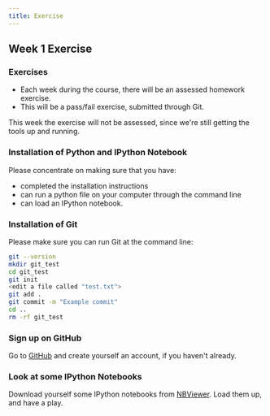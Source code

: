 ```yaml
---
title: Exercise
---
```


## Week 1 Exercise

### Exercises

- Each week during the course, there will be an assessed homework exercise.
- This will be a pass/fail exercise, submitted through Git.

This week the exercise will not be assessed, since we're still getting the tools up and running.

### Installation of Python and IPython Notebook

Please concentrate on making sure that you have:

- completed the installation instructions
- can run a python file on your computer through the command line
- can load an IPython notebook.

### Installation of Git

Please make sure you can run Git at the command line:

``` bash
git --version
mkdir git_test
cd git_test
git init
<edit a file called "test.txt">
git add .
git commit -m "Example commit"
cd ..
rm -rf git_test
```

### Sign up on GitHub

Go to [GitHub](http://github.com) and create yourself an account, if you haven't already.

### Look at some IPython Notebooks

Download yourself some IPython notebooks from [NBViewer](http://nbviewer.ipython.org). Load them up, and have a play.


